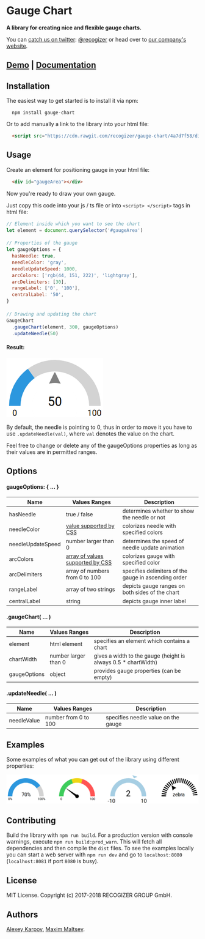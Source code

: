 # Gauge Chart

**A library for creating nice and flexible gauge charts.**

You can [catch us on twitter](https://twitter.com/recogizer): [@recogizer](https://twitter.com/recogizer) or head over to [our company's website](http://www.recogizer.com/).

## [Demo](https://recogizer.github.io/gauge-chart/examples/samples/) | [Documentation](https://recogizer.github.io/gauge-chart/docs/)

## Installation

The easiest way to get started is to install it via npm:

```
  npm install gauge-chart
```

Or to add manually a link to the library into your html file:

```html
  <script src="https://cdn.rawgit.com/recogizer/gauge-chart/4a7d7f58/dist/bundle.js"></script>
```

## Usage

Create an element for positioning gauge in your html file:

```html
  <div id="gaugeArea"></div>
```

Now you're ready to draw your own gauge.

Just copy this code into your js / ts file or into `<script> </script>` tags in html file:

```javascript
// Element inside which you want to see the chart
let element = document.querySelector('#gaugeArea')

// Properties of the gauge
let gaugeOptions = {
  hasNeedle: true,
  needleColor: 'gray',
  needleUpdateSpeed: 1000,
  arcColors: ['rgb(44, 151, 222)', 'lightgray'],
  arcDelimiters: [30],
  rangeLabel: ['0', '100'],
  centralLabel: '50',
}

// Drawing and updating the chart
GaugeChart
  .gaugeChart(element, 300, gaugeOptions)
  .updateNeedle(50)
```


#### Result:

![Gauge Example](/examples/img/gauge1.png "Gauge Example")

By default, the needle is pointing to 0, thus in order to move it you have to use `.updateNeedle(val)`, where `val` denotes the value on the chart.

Feel free to change or delete any of the gaugeOptions properties as long as their values are in permitted ranges.

## Options

#### gaugeOptions: { ... }

| Name | Values Ranges | Description |
| ---- | ------------- | ----------- |
| hasNeedle | true / false | determines whether to show the needle or not |
| needleColor | [value supported by CSS](https://www.w3schools.com/colors/default.asp) | colorizes needle with specified colors |
| needleUpdateSpeed | number larger than 0 | determines the speed of needle update animation |
| arcColors | [array of values supported by CSS](https://www.w3schools.com/colors/default.asp) | colorizes gauge with specified color |
| arcDelimiters | array of numbers from 0 to 100 | specifies delimiters of the gauge in ascending order |
| rangeLabel | array of two strings | depicts gauge ranges on both sides of the chart |
| centralLabel | string | depicts gauge inner label |


#### .gaugeChart( ... )

| Name | Values Ranges | Description |
| ---- | ------------- | ----------- |
| element | html element | specifies an element which contains a chart |
| chartWidth | number larger than 0 | gives a width to the gauge (height is always 0.5 * chartWidth) |
| gaugeOptions | object | provides gauge properties (can be empty) |

#### .updateNeedle( ... )

| Name | Values Ranges | Description |
| ---- | ------------- | ----------- |
| needleValue | number from 0 to 100 | specifies needle value on the gauge |

## Examples

Some examples of what you can get out of the library using different properties:

![Gauge Examples](/examples/img/gauges.png "Gauge Examples")

## Contributing
Build the library with `npm run build`. For a production version with console warnings, execute `npm run build:prod_warn`. This will fetch all dependencies and then compile the `dist` files. To see the examples locally you can start a web server with `npm run dev` and go to `localhost:8080` (`localhost:8081` if port `8080` is busy).

## License
MIT License. Copyright (c) 2017-2018 RECOGIZER GROUP GmbH.

## Authors
[Alexey Karpov](https://github.com/cherurg), [Maxim Maltsev](https://github.com/mmaltsev).
